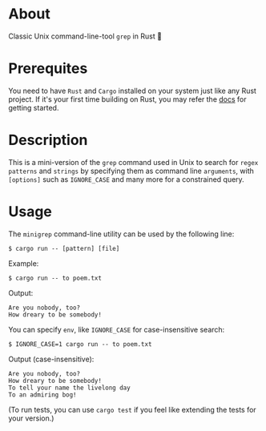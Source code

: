 # About
Classic Unix command-line-tool `grep` in Rust 🦀

# Prerequites
You need to have `Rust` and `Cargo` installed on your system just like any Rust project. If it's your first time building on Rust,
you may refer the [docs](https://www.rust-lang.org/tools/install) for getting started.

# Description
This is a mini-version of the `grep` command used in Unix to search for `regex patterns` and `strings` by specifying them as
command line `arguments`, with `[options]` such as `IGNORE_CASE` and many more for a constrained query.

# Usage
The `minigrep` command-line utility can be used by the following line:

```
$ cargo run -- [pattern] [file]
```

Example:
```
$ cargo run -- to poem.txt
```

Output:
```
Are you nobody, too?
How dreary to be somebody!
```

You can specify `env`, like `IGNORE_CASE` for case-insensitive search:
```
$ IGNORE_CASE=1 cargo run -- to poem.txt
```

Output (case-insensitive):
```
Are you nobody, too?
How dreary to be somebody!
To tell your name the livelong day
To an admiring bog!
```

(To run tests, you can use `cargo test` if you feel like extending the tests for your version.)
